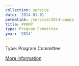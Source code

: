 ```yaml
---
collection: service
date: '2014-01-01'
permalink: /service/2014-ppopp
title: PPOPP
type: Program Committee
year: '2014'
---
```


Type: Program Committee

[More information](https://sites.google.com/site/ppopp2014/)
